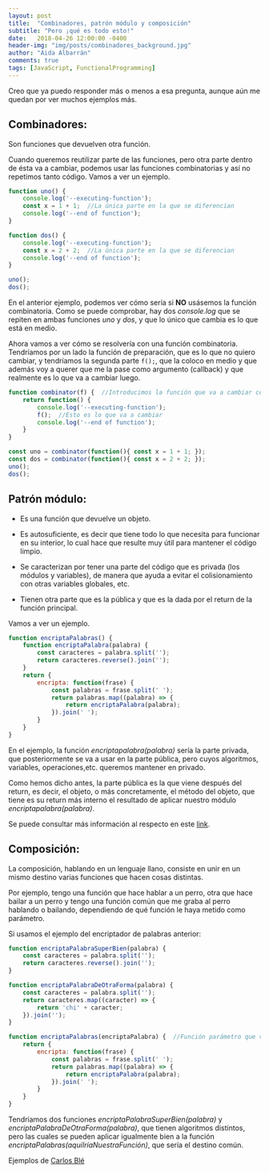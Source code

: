 ```yaml
---
layout: post
title:  "Combinadores, patrón módulo y composición"
subtitle: "Pero ¡qué es todo esto!"
date:   2018-04-26 12:00:00 -0400
header-img: "img/posts/combinadores_background.jpg"
author: "Aida Albarrán"
comments: true
tags: [JavaScript, FunctionalProgramming]
---
```


Creo que ya puedo responder más o menos a esa pregunta, aunque aún me quedan por ver muchos ejemplos más.

## Combinadores:

Son funciones que devuelven otra función.

Cuando queremos reutilizar parte de las funciones, pero otra parte dentro de ésta va a cambiar, podemos usar las funciones combinatorias y así no repetimos tanto código. Vamos a ver un ejemplo.

```js
function uno() {
    console.log('--executing-function');
    const x = 1 + 1;  //La única parte en la que se diferencian
    console.log('--end of function');
}

function dos() {
    console.log('--executing-function');
    const x = 2 + 2;  //La única parte en la que se diferencian
    console.log('--end of function');
}

uno();
dos();
```

En el anterior ejemplo, podemos ver cómo sería si __NO__ usásemos la función combinatoria. Como se puede comprobar, hay dos *console.log* que se repiten en ambas funciones *uno* y *dos*, y que lo único que cambia es lo que está en medio.

Ahora vamos a ver cómo se resolvería con una función combinatoria. Tendríamos por un lado la función de preparación, que es lo que no quiero cambiar, y tendríamos la segunda parte ```f();```, que la coloco en medio y que además voy a querer que me la pase como argumento (callback) y que realmente es lo que va a cambiar luego.

```js
function combinator(f) {  //Introducimos la función que va a cambiar como parámetro
    return function() {
        console.log('--executing-function');
        f();  //Esto es lo que va a cambiar
        console.log('--end of function');
    }
}

const uno = combinator(function(){ const x = 1 + 1; });
const dos = combinator(function(){ const x = 2 + 2; });
uno();
dos();
```


## Patrón módulo:

* Es una función que devuelve un objeto.

* Es autosuficiente, es decir que tiene todo lo que necesita para funcionar en su interior, lo cual hace que resulte muy útil para mantener el código limpio.

* Se caracterizan por tener una parte del código que es privada (los módulos y variables), de manera que ayuda a evitar el colisionamiento con otras variables globales, etc.

* Tienen otra parte que es la pública y que es la dada por el return de la función principal.

Vamos a ver un ejemplo.

```js
function encriptaPalabras() {
    function encriptaPalabra(palabra) {
        const caracteres = palabra.split('');
        return caracteres.reverse().join('');
    }
    return {
        encripta: function(frase) {
            const palabras = frase.split(' ');
            return palabras.map((palabra) => {
                return encriptaPalabra(palabra);
            }).join(' ');
        }
    }
}
```

En el ejemplo, la función *encriptapalabra(palabra)* sería la parte privada, que posteriormente se va a usar en la parte pública, pero cuyos algoritmos, variables, operaciones,etc. queremos mantener en privado.

Como hemos dicho antes, la parte pública es la que viene después del return, es decir, el objeto, o más concretamente, el método del objeto, que tiene es su return más interno el resultado de aplicar nuestro módulo *encriptapalabra(palabra)*.

Se puede consultar más información al respecto en este [link](http://www.etnassoft.com/2011/04/11/el-patron-de-modulo-en-javascript-en-profundidad/).

## Composición:

La composición, hablando en un lenguaje llano, consiste en unir en un mismo destino varias funciones que hacen cosas distintas.

Por ejemplo, tengo una función que hace hablar a un perro, otra que hace bailar a un perro y tengo una función común que me graba al perro hablando o bailando, dependiendo de qué función le haya metido como parámetro.

Si usamos el ejemplo del encriptador de palabras anterior:

```js
function encriptaPalabraSuperBien(palabra) {
    const caracteres = palabra.split('');
    return caracteres.reverse().join('');
}

function encriptaPalabraDeOtraForma(palabra) {
    const caracteres = palabra.split('');
    return caracteres.map((caracter) => {
        return 'chi' + caracter;
    }).join('');
}

function encriptaPalabras(encriptaPalabra) {  //Función parámetro que variará
    return {
        encripta: function(frase) {
            const palabras = frase.split(' ');
            return palabras.map((palabra) => {
                return encriptaPalabra(palabra);
            }).join(' ');
        }
    }
}
```

Tendríamos dos funciones *encriptaPalabraSuperBien(palabra)* y *encriptaPalabraDeOtraForma(palabra)*, que tienen algoritmos distintos, pero las cuales se pueden aplicar igualmente bien a la función *encriptaPalabras(aquíIríaNuestraFunción)*, que sería el destino común.

Ejemplos de [Carlos Blé](https://medium.com/@Carlosble)
